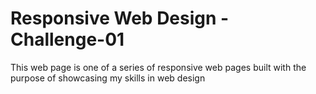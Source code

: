 # Responsive Web Design - Challenge-01

This web page is one of a series of responsive web pages built with the purpose of showcasing my skills in web design
